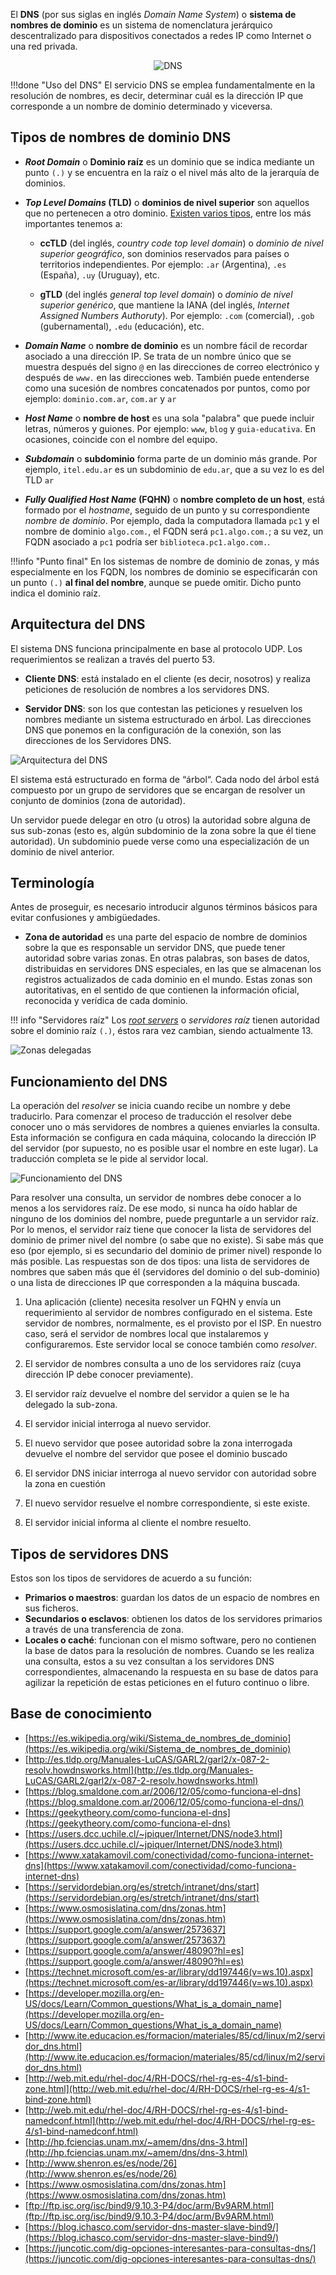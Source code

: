 El **DNS** (por sus siglas en inglés _Domain Name System_) o **sistema de nombres de dominio** es un sistema de nomenclatura jerárquico descentralizado para dispositivos conectados a redes IP como Internet o una red privada.


<div style="margin:0 auto; text-align:center;" >
<img src="imgDNS/dns.jpg" alt="DNS">
</div>

!!!done "Uso del DNS"
		El servicio DNS se emplea fundamentalmente en la resolución de nombres, es decir, determinar cuál es la dirección IP que corresponde a un nombre de dominio determinado y viceversa. 

## Tipos de nombres de dominio DNS

* **_Root Domain_** o **Dominio raíz** es un dominio que se indica mediante un punto `(.)` y se encuentra en la raíz o el nivel más alto de la jerarquía de dominios. 

* **_Top Level Domains_ (TLD)** o **dominios de nivel superior** son aquellos que no pertenecen a otro dominio. [Existen varios tipos](https://es.wikipedia.org/wiki/Dominio_de_nivel_superior), entre los más importantes tenemos a: 

	- **ccTLD**	(del inglés, _country code top level domain_) o _dominio de nivel superior geográfico_, son dominios reservados para países o territorios independientes. Por ejemplo: `.ar` (Argentina), `.es` (España), `.uy` (Uruguay), etc.

	- **gTLD** (del inglés _general top level domain_) o _dominio de nivel superior genérico_, que mantiene la IANA (del inglés, _Internet Assigned Numbers Authoruty_). Por ejemplo: `.com` (comercial), `.gob` (gubernamental), `.edu` (educación), etc.  

* **_Domain Name_** o **nombre de dominio** es un nombre fácil de recordar asociado a una dirección IP. Se trata de un nombre único que se muestra después del signo `@` en las direcciones de correo electrónico y después de `www.` en las direcciones web. También puede entenderse como una sucesión de nombres concatenados por puntos, como por ejemplo: `dominio.com.ar`, `com.ar` y `ar`

* **_Host Name_** o **nombre de host** es una sola "palabra" que puede incluir letras, números y guiones. Por ejemplo: `www`, `blog` y `guia-educativa`. En ocasiones, coincide con el nombre del equipo. 

* **_Subdomain_** o **subdominio** forma parte de un dominio más grande. Por ejemplo, `itel.edu.ar` es un subdominio de `edu.ar`, que a su vez lo es del TLD `ar`

* **_Fully Qualified Host Name_ (FQHN)** o **nombre completo de un host**, está formado por el _hostname_, seguido de un punto y su correspondiente _nombre de dominio_. Por ejemplo, dada la computadora llamada `pc1` y el nombre de dominio `algo.com.`, el FQDN será `pc1.algo.com.`; a su vez, un FQDN asociado a `pc1` podría ser `biblioteca.pc1.algo.com.`. 

!!!info "Punto final"
		En los sistemas de nombre de dominio de zonas, y más especialmente en los FQDN, los nombres de dominio se especificarán con un punto `(.)` **al final del nombre**, aunque se puede omitir. Dicho punto indica el dominio raíz. 



## Arquitectura del DNS
El sistema DNS funciona principalmente en base al protocolo UDP. Los requerimientos se realizan a través del puerto 53.

* **Cliente DNS**: está instalado en el cliente (es decir, nosotros) y realiza peticiones de resolución de nombres a los servidores DNS.

* **Servidor DNS**: son los que contestan las peticiones y resuelven los nombres mediante un sistema estructurado en árbol. Las direcciones DNS que ponemos en la configuración de la conexión, son las direcciones de los Servidores DNS.

![Arquitectura del DNS](imgDNS/dnsArbol.png)

El sistema está estructurado en forma de “árbol“. Cada nodo del árbol está compuesto por un grupo de servidores que se encargan de resolver un conjunto de dominios (zona de autoridad). 

Un servidor puede delegar en otro (u otros) la autoridad sobre alguna de sus sub-zonas (esto es, algún subdominio de la zona sobre la que él tiene autoridad). Un subdominio puede verse como una especialización de un dominio de nivel anterior. 


## Terminología
Antes de proseguir, es necesario introducir algunos términos básicos para evitar confusiones y ambigüedades. 

* **Zona de autoridad** es una parte del espacio de nombre de dominios sobre la que es responsable un servidor DNS, que puede tener autoridad sobre varias zonas. En otras palabras, son bases de datos, distribuidas en servidores DNS especiales, en las que se almacenan los registros actualizados de cada dominio en el mundo. Estas zonas son autoritativas, en el sentido de que contienen la información oficial, reconocida y verídica de cada dominio.

!!! info "Servidores raíz"
		Los [_root servers_](http://www.root-servers.org/) o _servidores raíz_ tienen autoridad sobre el dominio raíz `(.)`, éstos rara vez cambian, siendo actualmente 13.

![Zonas delegadas](imgDNS/zonas.jpg)

## Funcionamiento del DNS

La operación del _resolver_ se inicia cuando recibe un nombre y debe traducirlo. Para comenzar el proceso de traducción el resolver debe conocer uno o más servidores de nombres a quienes enviarles la consulta. Esta información se configura en cada máquina, colocando la dirección IP del servidor (por supuesto, no es posible usar el nombre en este lugar). La traducción completa se le pide al servidor local.

![Funcionamiento del DNS](imgDNS/funcionamientoDNS.png)

Para resolver una consulta, un servidor de nombres debe conocer a lo menos a los servidores raíz. De ese modo, si nunca ha oído hablar de ninguno de los dominios del nombre, puede preguntarle a un servidor raíz. Por lo menos, el servidor raíz tiene que conocer la lista de servidores del dominio de primer nivel del nombre (o sabe que no existe). Si sabe más que eso (por ejemplo, si es secundario del dominio de primer nivel) responde lo más posible. Las respuestas son de dos tipos: una lista de servidores de nombres que saben más que él (servidores del dominio o del sub-dominio) o una lista de direcciones IP que corresponden a la máquina buscada. 


1. Una aplicación (cliente) necesita resolver un FQHN y envía un requerimiento al servidor de nombres configurado en el sistema. Este servidor de nombres, normalmente, es el provisto por el ISP. En nuestro caso, será el servidor de nombres local que instalaremos y configuraremos. Este servidor local se conoce también como _resolver_.

2. El servidor de nombres consulta a uno de los servidores raíz (cuya dirección IP debe conocer previamente).

3. El servidor raíz devuelve el nombre del servidor a quien se le ha delegado la sub-zona.
    
4. El servidor inicial interroga al nuevo servidor.

5. El nuevo servidor que posee autoridad sobre la zona interrogada devuelve el nombre del servidor que posee el dominio buscado

6. El servidor DNS iniciar interroga al nuevo servidor con autoridad sobre la zona en cuestión

7. El nuevo servidor resuelve el nombre correspondiente, si este existe.

8. El servidor inicial informa al cliente el nombre resuelto.


## Tipos de servidores DNS

Estos son los tipos de servidores de acuerdo a su función:

* **Primarios o maestros**: guardan los datos de un espacio de nombres en sus ficheros.
* **Secundarios o esclavos**: obtienen los datos de los servidores primarios a través de una transferencia de zona.
* **Locales o caché**: funcionan con el mismo software, pero no contienen la base de datos para la resolución de nombres. Cuando se les realiza una consulta, estos a su vez consultan a los servidores DNS correspondientes, almacenando la respuesta en su base de datos para agilizar la repetición de estas peticiones en el futuro continuo o libre.

## Base de conocimiento
* [https://es.wikipedia.org/wiki/Sistema_de_nombres_de_dominio](https://es.wikipedia.org/wiki/Sistema_de_nombres_de_dominio)
* [http://es.tldp.org/Manuales-LuCAS/GARL2/garl2/x-087-2-resolv.howdnsworks.html](http://es.tldp.org/Manuales-LuCAS/GARL2/garl2/x-087-2-resolv.howdnsworks.html)
* [https://blog.smaldone.com.ar/2006/12/05/como-funciona-el-dns](https://blog.smaldone.com.ar/2006/12/05/como-funciona-el-dns/)
* [https://geekytheory.com/como-funciona-el-dns](https://geekytheory.com/como-funciona-el-dns)
* [https://users.dcc.uchile.cl/~jpiquer/Internet/DNS/node3.html](https://users.dcc.uchile.cl/~jpiquer/Internet/DNS/node3.html)
* [https://www.xatakamovil.com/conectividad/como-funciona-internet-dns](https://www.xatakamovil.com/conectividad/como-funciona-internet-dns)
* [https://servidordebian.org/es/stretch/intranet/dns/start](https://servidordebian.org/es/stretch/intranet/dns/start)
* [https://www.osmosislatina.com/dns/zonas.htm](https://www.osmosislatina.com/dns/zonas.htm)
* [https://support.google.com/a/answer/2573637](https://support.google.com/a/answer/2573637)
* [https://support.google.com/a/answer/48090?hl=es](https://support.google.com/a/answer/48090?hl=es)
* [https://technet.microsoft.com/es-ar/library/dd197446(v=ws.10).aspx](https://technet.microsoft.com/es-ar/library/dd197446(v=ws.10).aspx)
* [https://developer.mozilla.org/en-US/docs/Learn/Common_questions/What_is_a_domain_name](https://developer.mozilla.org/en-US/docs/Learn/Common_questions/What_is_a_domain_name)
* [http://www.ite.educacion.es/formacion/materiales/85/cd/linux/m2/servidor_dns.html](http://www.ite.educacion.es/formacion/materiales/85/cd/linux/m2/servidor_dns.html)
* [http://web.mit.edu/rhel-doc/4/RH-DOCS/rhel-rg-es-4/s1-bind-zone.html](http://web.mit.edu/rhel-doc/4/RH-DOCS/rhel-rg-es-4/s1-bind-zone.html)
* [http://web.mit.edu/rhel-doc/4/RH-DOCS/rhel-rg-es-4/s1-bind-namedconf.html](http://web.mit.edu/rhel-doc/4/RH-DOCS/rhel-rg-es-4/s1-bind-namedconf.html)
* [http://hp.fciencias.unam.mx/~amem/dns/dns-3.html](http://hp.fciencias.unam.mx/~amem/dns/dns-3.html)
* [http://www.shenron.es/es/node/26](http://www.shenron.es/es/node/26)
* [https://www.osmosislatina.com/dns/zonas.htm](https://www.osmosislatina.com/dns/zonas.htm)
* [ftp://ftp.isc.org/isc/bind9/9.10.3-P4/doc/arm/Bv9ARM.html](ftp://ftp.isc.org/isc/bind9/9.10.3-P4/doc/arm/Bv9ARM.html)
* [https://blog.ichasco.com/servidor-dns-master-slave-bind9/](https://blog.ichasco.com/servidor-dns-master-slave-bind9/)
* [https://juncotic.com/dig-opciones-interesantes-para-consultas-dns/](https://juncotic.com/dig-opciones-interesantes-para-consultas-dns/)